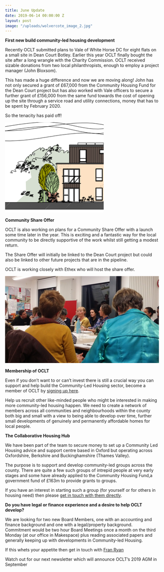 ```yaml
---
title: June Update
date: 2019-06-14 00:00:00 Z
layout: post
image: "/uploads/wolvercote_image_2.jpg"
---
```


**First new build community-led housing development**

Recently OCLT submitted plans to Vale of White Horse DC for eight flats on a small site in Dean Court Botley. Earlier this year OCLT finally bought the site after a long wrangle with the Charity Commission. OCLT received sizable donations from two local philanthropists, enough to employ a project manager (John Bloxsom).

This has made a huge difference and now we are moving along! John has not only secured a grant of £67,000 from the Community Housing Fund for the Dean Court project but has also worked with Vale officers to secure a further grant of £156,000 from the same fund towards the cost of opening up the site through a service road and utility connections, money that has to be spent by February 2020.

So the tenacity has paid off!

![](/uploads/Untitled-1.png)

**Community Share Offer**

OCLT is also working on plans for a Community Share Offer with a launch some time later in the year. This is exciting and a fantastic way for the local community to be directly supportive of the work whilst still getting a modest return.

The Share Offer will initially be linked to the Dean Court project but could also be linked to other future projects that are in the pipeline.

OCLT is working closely with Ethex who will host the share offer.

![](/uploads/20171005_202215.jpg)

**Membership of OCLT**

Even if you don’t want to or can’t invest there is still a crucial way you can support and help build the Community-Led Housing sector, become a member of OCLT by [signing up here](https://www.oclt.org.uk/invest/).

Help us recruit other like-minded people who might be interested in making more community-led housing happen. We need to create a network of members across all communities and neighbourhoods within the county both big and small with a view to being able to develop over time, further small developments of genuinely and permanently affordable homes for local people.

**The Collaborative Housing Hub**

We have been part of the team to secure money to set up a Community Led Housing advice and support centre based in Oxford but operating across Oxfordshire, Berkshire and Buckinghamshire (Thames Valley).

The purpose is to support and develop community-led groups across the county. There are quite a few such groups of intrepid people at very early stages and some have already applied to the Community Housing Fund,a government fund of £163m to provide grants to groups.

If you have an interest in starting such a group (for yourself or for others in housing need) then please [get in touch with them directly](https://collaborativehousing.org.uk/contact).

**Do you have legal or finance experience and a desire to help OCLT develop?**

We are looking for two new Board Members, one with an accounting and finance background and one with a legal/property background. Commitment would be two hour Board Meetings once a month on the third Monday (at our office in Makespace) plus reading associated papers and generally keeping up with developments in Community-led Housing.

If this whets your appetite then get in touch with [Fran Ryan](https://www.oclt.org.uk/contact/)

Watch out for our next newsletter which will announce OCLT’s 2019 AGM in September